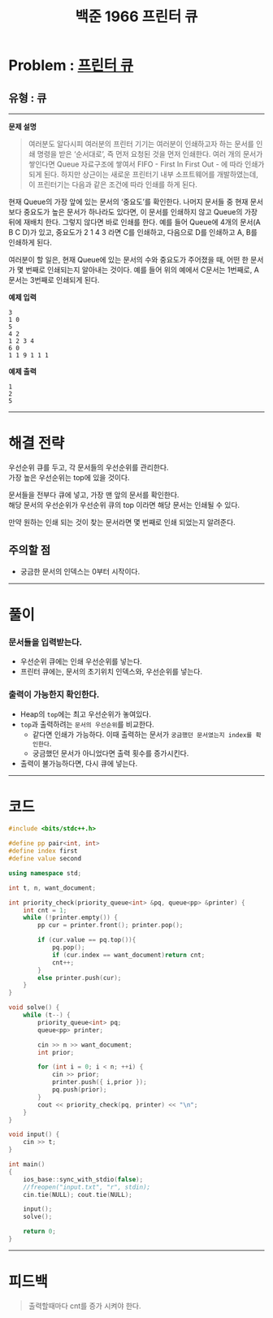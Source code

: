 ﻿---
title: 백준 1966 프린터 큐
categories:
- PS

tags:
- baekjoon
- PS
- Problem Solve
- ICPC
- Queue
---

<!-- 문제 번호 -->

# Problem : [프린터 큐](boj.kr/1966)
## 유형 : 큐

---


**문제 설명**

> 여러분도 알다시피 여러분의 프린터 기기는 여러분이 인쇄하고자 하는 문서를 인쇄 명령을 받은 ‘순서대로’, 즉 먼저 요청된 것을 먼저 인쇄한다. 여러 개의 문서가 쌓인다면 Queue 자료구조에 쌓여서 FIFO - First In First Out - 에 따라 인쇄가 되게 된다. 하지만 상근이는 새로운 프린터기 내부 소프트웨어를 개발하였는데, 이 프린터기는 다음과 같은 조건에 따라 인쇄를 하게 된다.
>
현재 Queue의 가장 앞에 있는 문서의 ‘중요도’를 확인한다.
나머지 문서들 중 현재 문서보다 중요도가 높은 문서가 하나라도 있다면, 이 문서를 인쇄하지 않고 Queue의 가장 뒤에 재배치 한다. 그렇지 않다면 바로 인쇄를 한다.
예를 들어 Queue에 4개의 문서(A B C D)가 있고, 중요도가 2 1 4 3 라면 C를 인쇄하고, 다음으로 D를 인쇄하고 A, B를 인쇄하게 된다.
>
여러분이 할 일은, 현재 Queue에 있는 문서의 수와 중요도가 주어졌을 때, 어떤 한 문서가 몇 번째로 인쇄되는지 알아내는 것이다. 예를 들어 위의 예에서 C문서는 1번째로, A문서는 3번째로 인쇄되게 된다.


**예제 입력**

```
3
1 0
5
4 2
1 2 3 4
6 0
1 1 9 1 1 1
```

**예제 출력**

```
1
2
5
```

---


# 해결 전략

> 
우선순위 큐를 두고, 각 문서들의 우선순위를 관리한다.  
가장 높은 우선순위는 top에 있을 것이다.  
>
문서들을 전부다 큐에 넣고, 가장 맨 앞의 문서를 확인한다.  
해당 문서의 우선순위가 우선순위 큐의 top 이라면  해당 문서는 인쇄될 수 있다.  
>
만약 원하는 인쇄 되는 것이 찾는 문서라면 몇 번째로 인쇄 되었는지 알려준다.  




## 주의할 점

* 궁금한 문서의 인덱스는 0부터 시작이다.


---



# 풀이

### 문서들을 입력받는다.
* 우선순위 큐에는 인쇄 우선순위를 넣는다.
* 프린터 큐에는, 문서의 초기위치 인덱스와, 우선순위를 넣는다.



### 출력이 가능한지 확인한다.
* Heap의 `top`에는 최고 우선순위가 놓여있다.
* `top`과 출력하려는 `문서의 우선순위`를 비교한다.
	* 같다면 인쇄가 가능하다. 이때 출력하는 문서가 `궁금했던 문서였는지 index를 확인한다`.
	* 궁금했던 문서가 아니었다면 출력 횟수를 증가시킨다.
* 출력이 불가능하다면, 다시 큐에 넣는다.


---

# 코드

```c++
#include <bits/stdc++.h>

#define pp pair<int, int>
#define index first
#define value second 

using namespace std;

int t, n, want_document;

int priority_check(priority_queue<int> &pq, queue<pp> &printer) {
    int cnt = 1;
    while (!printer.empty()) {
        pp cur = printer.front(); printer.pop();

        if (cur.value == pq.top()){
            pq.pop();
            if (cur.index == want_document)return cnt;
            cnt++;
        }
        else printer.push(cur);
    }
}

void solve() {
    while (t--) {
        priority_queue<int> pq;
        queue<pp> printer;

        cin >> n >> want_document;
        int prior;

        for (int i = 0; i < n; ++i) {
            cin >> prior;
            printer.push({ i,prior });
            pq.push(prior);
        }
        cout << priority_check(pq, printer) << "\n";
    }
}

void input() {
    cin >> t;
}

int main()
{
    ios_base::sync_with_stdio(false);
    //freopen("input.txt", "r", stdin);
    cin.tie(NULL); cout.tie(NULL);

    input();
    solve();

    return 0;
}
```


---


# 피드백


> 출력할때마다 cnt를 증가 시켜야 한다.